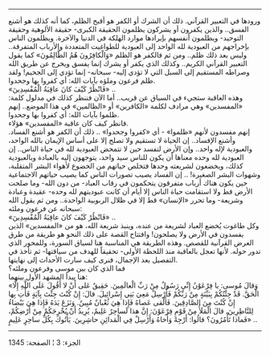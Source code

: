 ------------------------------------------------------------------------

ورودها في التعبير القرآني. ذلك أن الشرك أو الكفر هو أقبح الظلم، كما أنه
كذلك هو أشنع الفسق.. والذين يكفرون أو يشركون يظلمون الحقيقة الكبرى-
حقيقة الألوهية وحقيقة التوحيد- ويظلمون أنفسهم بإيرادها موارد الهلكة في
الدنيا والآخرة. ويظلمون الناس بإخراجهم من العبودية لله الواحد إلى
العبودية للطواغيت المتعددة والأرباب المتفرقة.. وليس بعد ذلك ظلم.. ومن ثم
فالكفر هو الظلم «وَالْكافِرُونَ هُمُ الظَّالِمُونَ» كما يقول التعبير القرآني
الكريم.. وكذلك الذي يكفر أو يشرك إنما يفسق ويخرج عن طريق الله وصراطه
المستقيم إلى السبل التي لا تؤدي إليه- سبحانه- إنما تؤدي إلى الجحيم! ولقد
ظلم فرعون وملؤه بآيات الله: أي كفروا بها وجحدوا.  
«فَانْظُرْ كَيْفَ كانَ عاقِبَةُ الْمُفْسِدِينَ» ..  
وهذه العاقبة ستجيء في السياق عن قريب.. أما الآن فننظر كذلك في مدلول
كلمة: «المفسدين» وهي مرادف لكلمة «الكافرين» أو «الظالمين» في هذا
الموضع.. إنهم ظلموا بآيات الله: أي كفروا بها وجحدوا.  
فانظر كيف كان عاقبة «المفسدين» هؤلاء.  
إنهم مفسدون لأنهم «ظلموا» - أي «كفروا وجحدوا» .. ذلك أن الكفر هو أشنع
الفساد. وأشنع الإفساد.. إن الحياة لا تستقيم ولا تصلح إلا على أساس
الإيمان بالله الواحد، والعبودية لإله واحد.. وإن الأرض لتفسد حين لا تتمحض
العبودية لله في حياة الناس.. إن العبودية لله وحده معناها أن يكون للناس
سيد واحد، يتوجهون إليه بالعبادة وبالعبودية كذلك، ويخضعون لشريعته وحدها
فتخلص حياتهم من الخضوع لأهواء البشر المتقلبة، وشهوات البشر الصغيرة! ..
إن الفساد يصيب تصورات الناس كما يصيب حياتهم الاجتماعية حين يكون هناك
أرباب متفرقون يتحكمون في رقاب العباد- من دون الله- وما صلحت الأرض قط ولا
استقامت حياة الناس إلا أيام أن كانت عبوديتهم لله وحده- عقيدة وعبادة
وشريعة- وما تحرر «الإنسان» قط إلا في ظلال الربوبية الواحدة.. ومن ثم يقول
الله سبحانه عن فرعون وملئه:  
«فَانْظُرْ كَيْفَ كانَ عاقِبَةُ الْمُفْسِدِينَ» ..  
وكل طاغوت يُخضع العباد لشريعة من عنده، وينبذ شريعة الله، هو من «المفسدين»
الذين يفسدون في الأرض ولا يصلحون! وافتتاح القصة على ذلك النحو هو طريقة
من طرق العرض القرآنية للقصص. وهذه الطريقة هي المناسبة هنا لسياق السورة،
وللمحور الذي تدور حوله. لأنها تعجل بالعاقبة منذ اللحظة الأولى- تحقيقاً
للهدف من سياقتها- ثم تأخذ في التفصيل بعد الإجمال، فنرى كيف سارت الأحداث
إلى نهايتها.  
فما الذي كان بين موسى وفرعون وملئه؟  
هنا يبدأ المشهد الأول بينهما:  
«وَقالَ مُوسى: يا فِرْعَوْنُ إِنِّي رَسُولٌ مِنْ رَبِّ الْعالَمِينَ. حَقِيقٌ عَلى أَنْ لا أَقُولَ عَلَى
اللَّهِ إِلَّا الْحَقَّ. قَدْ جِئْتُكُمْ بِبَيِّنَةٍ مِنْ رَبِّكُمْ فَأَرْسِلْ مَعِيَ بَنِي إِسْرائِيلَ. قالَ: إِنْ كُنْتَ
جِئْتَ بِآيَةٍ فَأْتِ بِها إِنْ كُنْتَ مِنَ الصَّادِقِينَ. فَأَلْقى عَصاهُ فَإِذا هِيَ ثُعْبانٌ مُبِينٌ. وَنَزَعَ
يَدَهُ فَإِذا هِيَ بَيْضاءُ لِلنَّاظِرِينَ. قالَ الْمَلَأُ مِنْ قَوْمِ فِرْعَوْنَ: إِنَّ هذا لَساحِرٌ عَلِيمٌ،
يُرِيدُ أَنْ يُخْرِجَكُمْ مِنْ أَرْضِكُمْ، فَماذا تَأْمُرُونَ؟ قالُوا: أَرْجِهْ وَأَخاهُ وَأَرْسِلْ فِي
الْمَدائِنِ حاشِرِينَ. يَأْتُوكَ بِكُلِّ ساحِرٍ عَلِيمٍ» ..

------------------------------------------------------------------------

الجزء: 3 ¦ الصفحة: 1345
